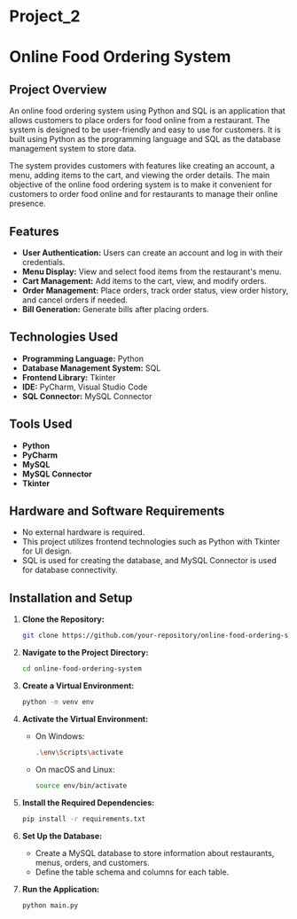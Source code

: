 # Project_2



# Online Food Ordering System

## Project Overview

An online food ordering system using Python and SQL is an application that allows customers to place orders for food online from a restaurant. The system is designed to be user-friendly and easy to use for customers. It is built using Python as the programming language and SQL as the database management system to store data.

The system provides customers with features like creating an account, a menu, adding items to the cart, and viewing the order details. The main objective of the online food ordering system is to make it convenient for customers to order food online and for restaurants to manage their online presence. 



## Features

- **User Authentication:** Users can create an account and log in with their credentials.
- **Menu Display:** View and select food items from the restaurant's menu.
- **Cart Management:** Add items to the cart, view, and modify orders.
- **Order Management:** Place orders, track order status, view order history, and cancel orders if needed.
- **Bill Generation:** Generate bills after placing orders.

## Technologies Used

- **Programming Language:** Python
- **Database Management System:** SQL
- **Frontend Library:** Tkinter
- **IDE:** PyCharm, Visual Studio Code
- **SQL Connector:** MySQL Connector

## Tools Used

- **Python**
- **PyCharm**
- **MySQL**
- **MySQL Connector**
- **Tkinter**

## Hardware and Software Requirements

- No external hardware is required.
- This project utilizes frontend technologies such as Python with Tkinter for UI design.
- SQL is used for creating the database, and MySQL Connector is used for database connectivity.

## Installation and Setup

1. **Clone the Repository:**
   ```bash
   git clone https://github.com/your-repository/online-food-ordering-system.git
   ```

2. **Navigate to the Project Directory:**
   ```bash
   cd online-food-ordering-system
   ```

3. **Create a Virtual Environment:**
   ```bash
   python -m venv env
   ```

4. **Activate the Virtual Environment:**
   - On Windows:
     ```bash
     .\env\Scripts\activate
     ```
   - On macOS and Linux:
     ```bash
     source env/bin/activate
     ```

5. **Install the Required Dependencies:**
   ```bash
   pip install -r requirements.txt
   ```

6. **Set Up the Database:**
   - Create a MySQL database to store information about restaurants, menus, orders, and customers.
   - Define the table schema and columns for each table.

7. **Run the Application:**
   ```bash
   python main.py
   ```



